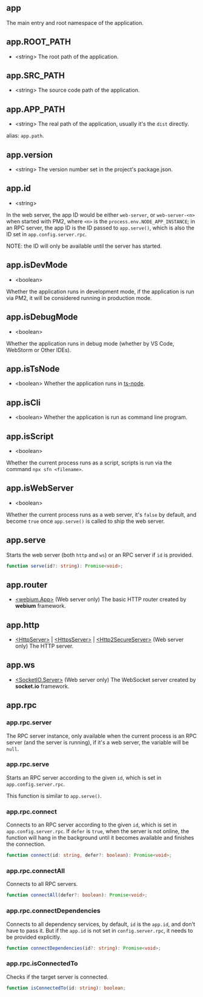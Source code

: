 <!-- title: app; order: 15.3 -->

## app

The main entry and root namespace of the application.

## app.ROOT_PATH

- \<string\> The root path of the application.

## app.SRC_PATH

- \<string\> The source code path of the application.

## app.APP_PATH

- \<string\> The real path of the application, usually it's the `dist` directly.

alias: `app.path`.

## app.version

- \<string\> The version number set in the project's package.json.

## app.id

- \<string\>

In the web server, the app ID would be either `web-server`, or `web-server-<n>`
when started with PM2, where `<n>` is the `process.env.NODE_APP_INSTANCE`; in an
RPC server, the app ID is the ID passed to `app.serve()`, which is also the ID
set in `app.config.server.rpc`.

NOTE: the ID will only be available until the server has started.

## app.isDevMode

- \<boolean>

Whether the application runs in development mode, if the application is run via
PM2, it will be considered running in production mode.

## app.isDebugMode

- \<boolean\>

Whether the application runs in debug mode (whether by VS Code, WebStorm or
Other IDEs).

## app.isTsNode

- \<boolean\> Whether the application runs in
    [ts-node](https://github.com/TypeStrong/ts-node).

## app.isCli

- \<boolean\> Whether the application is run as command line program.

## app.isScript

- \<boolean\>

Whether the current process runs as a script, scripts is run via the command
`npx sfn <filename>`.

## app.isWebServer

- \<boolean\>

Whether the current process runs as a web server, it's `false` by default, and
become `true` once `app.serve()` is called to ship the web server.

## app.serve

Starts the web server (both `http` and `ws`) or an RPC server if `id` is
provided.

```ts
function serve(id?: string): Promise<void>;
```

## app.router

- [\<webium.App\>](https://github.com/hyurl/webium#app) (Web server only)
    The basic HTTP router created by **webium** framework.

## app.http

- [\<HttpServer\>](https://nodejs.org/dist/latest-v15.x/docs/api/http.html#http_class_http_server)
    | [\<HttpsServer\>](https://nodejs.org/dist/latest-v15.x/docs/api/https.html#https_class_https_server)
    | [\<Http2SecureServer\>](https://nodejs.org/dist/latest-v15.x/docs/api/http2.html#http2_class_http2server)
    (Web server only) The HTTP server.

## app.ws

- [\<SocketIO.Server\>](https://socket.io/docs/server-api/#Server)
    (Web server only) The WebSocket server created by **socket.io** framework.

## app.rpc

### app.rpc.server

The RPC server instance, only available when the current process is an RPC
server (and the server is running), if it's a web server, the variable will be
`null`.

### app.rpc.serve

Starts an RPC server according to the given `id`, which is set in
`app.config.server.rpc`.

This function is similar to `app.serve()`.

### app.rpc.connect

Connects to an RPC server according to the given `id`, which is set in
`app.config.server.rpc`. If `defer` is `true`, when the server is not online,
the function will hang in the background until it becomes available and finishes
the connection.

```ts
function connect(id: string, defer?: boolean): Promise<void>;
```

### app.rpc.connectAll

Connects to all RPC servers.

```ts
function connectAll(defer?: boolean): Promise<void>;
```

### app.rpc.connectDependencies

Connects to all dependency services, by default, `id` is the `app.id`, and don't
have to pass it. But if the `app.id` is not set in `config.server.rpc`, it needs
to be provided explicitly.

```ts
function connectDependencies(id?: string): Promise<void>;
```

### app.rpc.isConnectedTo

Checks if the target server is connected.

```ts
function isConnectedTo(id: string): boolean;
```
